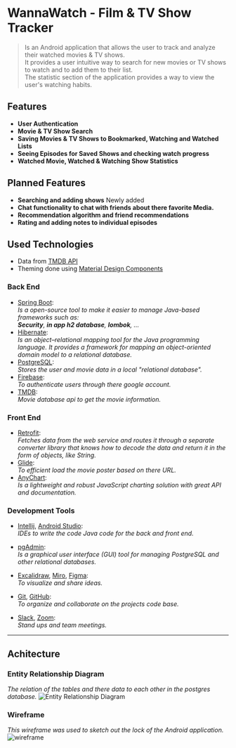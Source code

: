 # WannaWatch - Film & TV Show Tracker

>Is an Android application that allows the user to track and analyze their watched movies & TV shows.  
It provides a user intuitive way to search for new movies or TV shows to watch and to add them to their list.  
The statistic section of the application provides a way to view the user's watching habits.

## Features
- **User Authentication**
- **Movie & TV Show Search**
- **Saving Movies & TV Shows to Bookmarked, Watching and Watched Lists**
- **Seeing Episodes for Saved Shows and checking watch progress**
- **Watched Movie, Watched & Watching Show Statistics**


## Planned Features
- **Searching and adding shows** Newly added
- **Chat functionality to chat with friends about there favorite Media.**
- **Recommendation algorithm and friend recommendations**
- **Rating and adding notes to individual episodes**

## Used Technologies

- Data from [TMDB API](https://developer.themoviedb.org/reference/intro/getting-started)
- Theming done using [Material Design Components](https://m2.material.io/develop/android)


### Back End

- [Spring Boot](https://spring.io/projects/spring-boot):  
	*Is a open-source tool to make it easier to manage Java-based frameworks such as:  
	**Security**, **in app h2 database**, **lombok**, ...*  
- [Hibernate](https://hibernate.org/):  
	*Is an object–relational mapping tool for the Java programming language. It provides a framework for mapping an object-oriented domain model to a relational database.*  
- [PostgreSQL](https://www.postgresql.org/):  
	*Stores the user and movie data in a local "relational database".*
- [Firebase](https://firebase.google.com/):  
	*To authenticate users through there google account.*  
- [TMDB](https://developer.themoviedb.org/docs/getting-started):  
	*Movie database api to get the movie information.*

### Front End
- [Retrofit](https://square.github.io/retrofit/):  
	*Fetches data from the web service and routes it through a separate converter library that knows how to decode the data and return it in the form of objects, like String.*
- [Glide](https://github.com/bumptech/glide):  
	*To efficient load the movie poster based on there URL.*
- [AnyChart](https://api.anychart.com/):  
	*Is a lightweight and robust JavaScript charting solution with great API and documentation.*

### Development Tools
- [Intellij](https://www.jetbrains.com/idea/), [Android Studio](https://developer.android.com/studio?gad_source=1&gclid=Cj0KCQiAqL28BhCrARIsACYJvkeajXHrUFLVoYCmCsDx4ke0d93mJEfzl0jC_2y979G7CwoWN_Ub_F4aAo8qEALw_wcB&gclsrc=aw.ds&authuser=1):  
	*IDEs to write the code Java code for the back and front end.*
- [pgAdmin](https://www.pgadmin.org/):  
	*Is a graphical user interface (GUI) tool for managing PostgreSQL and other relational databases.*
- [Excalidraw](https://excalidraw.com/), [Miro](https://miro.com/), [Figma](https://www.figma.com/):  
	*To visualize and share ideas.*
- [Git](https://git-scm.com/), [GitHub](https://github.com/):  
	*To organize and collaborate on the projects code base.*

- [Slack](https://slack.com/intl/en-gb), [Zoom](https://www.zoom.com/):  
	*Stand ups and team meetings.*
--- 

## Achitecture

### Entity Relationship Diagram
*The relation of the tables and there data to each other in the postgres database.*
![Entity Relationship Diagram](./img/Entity%20Relationship%20Diagram.jpg)

### Wireframe
*This wireframe was used to sketch out the lock of the Android application.*
![wireframe](./img/wireframe.png)
